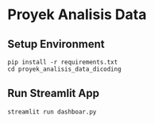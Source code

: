 # Proyek Analisis Data

## Setup Environment
```
pip install -r requirements.txt
cd proyek_analisis_data_dicoding
```

## Run Streamlit App
```
streamlit run dashboar.py
```